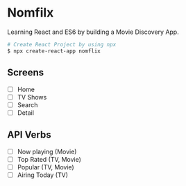 # Nomfilx

Learning React and ES6 by building a Movie Discovery App.

```bash
# Create React Project by using npx
$ npx create-react-app nomflix
```

## Screens

- [ ] Home
- [ ] TV Shows
- [ ] Search
- [ ] Detail

## API Verbs

- [ ] Now playing (Movie)
- [ ] Top Rated (TV, Movie)
- [ ] Popular (TV, Movie)
- [ ] Airing Today (TV)
